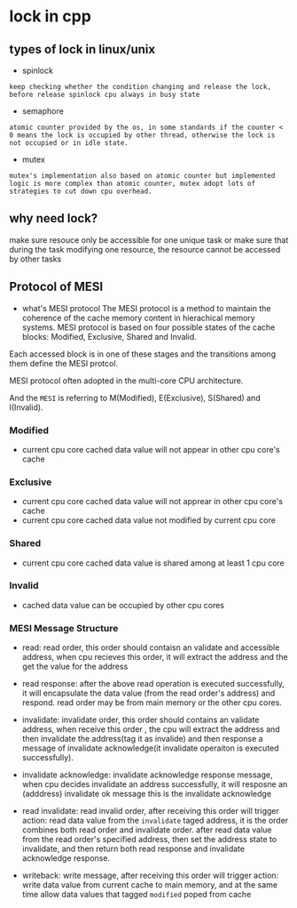 # lock in cpp 

## types of lock in linux/unix 

* spinlock 
```
keep checking whether the condition changing and release the lock, before release spinlock cpu always in busy state  
```


* semaphore 
```
atomic counter provided by the os, in some standards if the counter < 0 means the lock is occupied by other thread, otherwise the lock is not occupied or in idle state.  
```

* mutex 
```
mutex's implementation also based on atomic counter but implemented logic is more complex than atomic counter, mutex adopt lots of strategies to cut down cpu overhead. 
```

## why need lock?
make sure resouce only be accessible for one unique task
or make sure that during the task modifying one resource, the resource cannot be accessed by other tasks 

## Protocol of MESI 
* what's MESI protocol 
The MESI protocol is a method to maintain the coherence of the cache memory content in hierachical memory systems. 
MESI protocol is based on four possible states of the cache blocks: Modified, Exclusive, Shared and Invalid.

Each accessed block is in one of these stages and the transitions among them define the MESI protcol.

MESI protocol often adopted in the multi-core CPU architecture. 

And the `MESI` is referring to M(Modified), E(Exclusive), S(Shared) and I(Invalid).

### Modified 
* current cpu core cached data value will not appear in other cpu core's cache 

### Exclusive 
* current cpu core cached data value will not apprear in other cpu core's cache
* current cpu core cached data value not modified by current cpu core 

### Shared 
* current cpu core cached data value is shared among at least 1 cpu core 

### Invalid
* cached data value can be occupied by other cpu cores 

### MESI Message Structure 
* read: read order, this order should contaisn an validate and accessible address, when cpu recieves this order, it will extract the address and the get the value for the address
 
* read response: after the above read operation is executed successfully, it will encapsulate the data value (from the read order's address) and respond. read order may be from main memory or the other cpu cores. 

* invalidate: invalidate order, this order should contains an validate address, when receive this order , the cpu will extract the address and then invalidate the address(tag it as invalide) and then response a message of invalidate acknowledge(it invalidate operaiton is executed successfully).
 
* invalidate acknowledge: invalidate acknowledge response message, when cpu decides invalidate an address successfully, it will resposne an (adddress) invalidate ok message this is the invalidate acknowledge

* read invalidate: read invalid order, after receiving this order will trigger action: read data value from the `invalidate` taged address, it is the order combines both read order and invalidate order. after read data value from the read order's specified address, then set the address state to invalidate, and then return both read response and invalidate acknowledge response. 

* writeback: write message, after receiving this order will trigger action:  write data value from current cache to main memory, and at the same time allow data values that tagged `modified` poped from cache 
